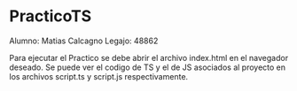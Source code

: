 # PracticoTS
Alumno: Matias Calcagno
Legajo: 48862

Para ejecutar el Practico se debe abrir el archivo index.html en el navegador deseado.
Se puede ver el codigo de TS y el de JS asociados al proyecto en los archivos script.ts y script.js respectivamente.
